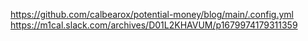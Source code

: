 https://github.com/calbearox/potential-money/blog/main/.config.yml https://m1cal.slack.com/archives/D01L2KHAVUM/p1679974179311359